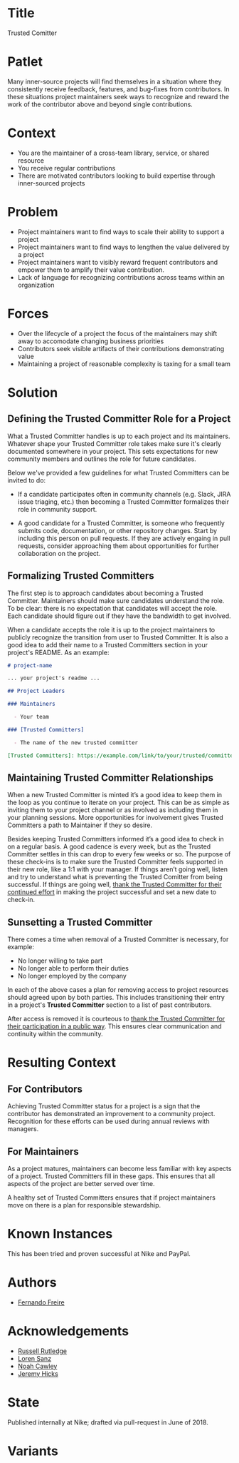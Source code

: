 # Title

Trusted Comitter

# Patlet

Many inner-source projects will find themselves in a situation where
they consistently receive feedback, features, and bug-fixes from contributors.
In these situations project maintainers seek ways to recognize and reward the
work of the contributor above and beyond single contributions.

# Context

  - You are the maintainer of a cross-team library, service, or shared resource
  - You receive regular contributions
  - There are motivated contributors looking to build expertise through
  inner-sourced projects

# Problem

  - Project maintainers want to find ways to scale their ability to support a
  project
  - Project maintainers want to find ways to lengthen the value delivered by a
  project
  - Project maintainers want to visibly reward frequent contributors and
  empower them to amplify their value contribution.
  - Lack of language for recognizing contributions across teams within an
  organization

# Forces

  - Over the lifecycle of a project the focus of the maintainers may shift away
  to accomodate changing business priorities
  - Contributors seek visible artifacts of their contributions demonstrating
  value
  - Maintaining a project of reasonable complexity is taxing for a small team

# Solution

## Defining the Trusted Committer Role for a Project

What a Trusted Committer handles is up to each project and its maintainers.
Whatever shape your Trusted Committer role takes make sure it's clearly
documented somewhere in your project. This sets expectations for new community
members and outlines the role for future candidates.

Below we've provided a few guidelines for what Trusted Committers can be
invited to do:

* If a candidate participates often in community channels (e.g. Slack, JIRA
issue triaging, etc.) then becoming a Trusted Committer formalizes their role
in community support.

* A good candidate for a Trusted Committer, is someone who frequently submits
code, documentation, or other repository changes.  Start by including this
person on pull requests. If they are actively engaing in pull requests,
consider approaching them about opportunities for further collaboration on the
project.

## Formalizing Trusted Committers

The first step is to approach candidates about becoming a Trusted Committer.
Maintainers should make sure candidates understand the role. To be clear:
there is no expectation that candidates will accept the role. Each candidate
should figure out if they have the bandwidth to get involved.

When a candidate accepts the role it is up to the project maintainers to
publicly recognize the transition from user to Trusted Committer. It is also a
good idea to add their name to a Trusted Committers section in your project's
README.  As an example:

```markdown
# project-name

... your project's readme ...

## Project Leaders

### Maintainers

  - Your team

### [Trusted Committers]

  - The name of the new trusted committer

[Trusted Committers]: https://example.com/link/to/your/trusted/committer/documentation.md
```

## Maintaining Trusted Committer Relationships

When a new Trusted Committer is minted it’s a good idea to keep them in the
loop as you continue to iterate on your project. This can be as simple as
inviting them to your project channel or as involved as including them in your
planning sessions. More opportunities for involvement gives Trusted Committers
a path to Maintainer if they so desire.

Besides keeping Trusted Committers informed it’s a good idea to check in on a
regular basis. A good cadence is every week, but as the Trusted Committer
settles in this can drop to every few weeks or so. The purpose of these
check-ins is to make sure the Trusted Committer feels supported in their new
role, like a 1:1 with your manager. If things aren’t going well, listen and
try to understand what is preventing the Trusted Comitter from being successful.
If things are going well, [thank the Trusted Committer for their continued
effort][praise] in making the project successful and set a new date to check-in.

## Sunsetting a Trusted Committer

There comes a time when removal of a Trusted Committer is necessary, for
example:

* No longer willing to take part
* No longer able to perform their duties
* No longer employed by the company

In each of the above cases a plan for removing access to project resources
should agreed upon by both parties. This includes transitioning their entry in
a project's **Trusted Committer** section to a list of past contributors.

After access is removed it is courteous to [thank the Trusted Committer for
their participation in a public way][praise]. This ensures clear communication
and continuity within the community.

# Resulting Context

## For Contributors

Achieving Trusted Committer status for a project is a sign that the contributor
has demonstrated an improvement to a community project. Recognition for these
efforts can be used during annual reviews with managers.

## For Maintainers

As a project matures, maintainers can become less familiar with key aspects
of a project.  Trusted Committers fill in these gaps.  This ensures that all
aspects of the project are better served over time.

A healthy set of Trusted Committers ensures that if project maintainers move on
there is a plan for responsible stewardship.

# Known Instances

This has been tried and proven successful at Nike and PayPal.

# Authors

- [Fernando Freire]

# Acknowledgements

- [Russell Rutledge]
- [Loren Sanz]
- [Noah Cawley]
- [Jeremy Hicks]

# State

Published internally at Nike; drafted via pull-request in June of 2018.

# Variants

[Russell Rutledge]: https://github.com/rrrutledge
[Loren Sanz]: https://github.com/mrsanz
[Jeremy Hicks]: https://github.com/greatestusername
[Noah Cawley]: https://github.com/utanapishtim
[praise]: https://github.com/paypal/InnerSourcePatterns/blob/master/praise-participants.md
[Fernando Freire]: https://github.com/dogonthehorizon
